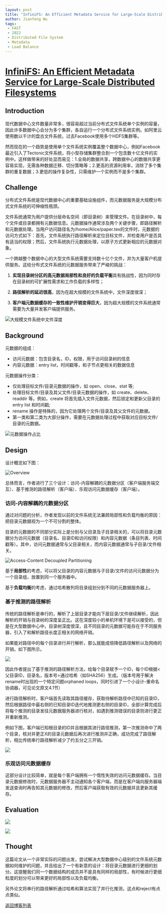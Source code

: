 ```yaml
---
layout: post
title: "InfiniFS: An Efficient Metadata Service for Large-Scale Distributed Filesystems"
author: Jianfeng Wu
tags:
 - FAST 
 - 2022
 - Distributed File System
 - Metadata
 - Load Balance
---
```

# [InfiniFS: An Efficient Metadata Service for Large-Scale Distributed Filesystems](https://www.usenix.org/system/files/fast22-lv.pdf)

## Introduction

现代数据中心文件数量非常多，很容易超过当前分布式文件系统单个实例的容量，因此许多数据中心会分为多个集群，各自运行一个分布式文件系统实例。如阿里云使用数以千计的盘古文件系统，过去Facebook使用多个HDFS集群等。

然而现在的一个趋势是使用单个文件系统实例覆盖整个数据中心，例如Facebook最近引入了Tectonic文件系统，将小型存储集群整合到一个包含数十亿文件的实例中。这样做带来的好处显而易见：1.全局的数据共享，跨数据中心的数据共享更容易实现，无需各种数据迁移、切分策略等；2.更高的资源利用率，消除了多个集群的重复数据；3.更低的操作复杂性，只需维护一个实例而不是多个集群。

## Challenge

分布式文件系统是现代数据中心的重要基础设施组件，而元数据服务是大规模分布式文件系统的可伸缩性瓶颈。

文件系统通常为用户提供分层命名空间（即目录树）来管理文件。在目录树中，每个文件或目录都拥有元数据信息。元数据操作通常涉及两个关键步骤，即路径解析和元数据处理。当用户访问路径名为/home/Alice/paper.tex的文件时，元数据的访问方式如下：首先，文件系统执行路径解析来定位目标文件，并检查用户是否具有适当的权限；然后，文件系统执行元数据处理，以原子方式更新相应的元数据对象。

一个跨越整个数据中心的大型文件系统需要支持数十亿个文件，并为大量客户机提供服务。这给分布式文件系统的元数据服务带来了严峻的挑战：

1. **实现目录树分区的高元数据局部性和良好的负载平衡**具有挑战性，因为同时存在目录树的可扩展性需求和工作负载的多样性；

2. **路径解析的延迟很高**，因为在超大规模的文件系统中，文件深度很深；

3. **客户端元数据缓存的一致性维护开销变得巨大**，因为超大规模的文件系统通常需要为大量并发客户端提供服务。

![大规模文件系统中文件深度](/images/2022-04-06-InfiniFS/figure1.png)

## Background

元数据的组成：
- 访问元数据：包含目录名，ID，权限，用于访问目录树的信息
- 内容元数据：entry list，时间戳等，和子节点更相关的数据信息
  
元数据操作分类：
- 仅处理目标文件/目录元数据的操作，如 open、close、stat 等;
- 处理目标文件/目录及其父文件/目录元数据的操作，如 create、delete、readdir 等。例如，create 将首先插入文件元数据，然后锁定和更新父目录的 entry list 和时间戳;
- rename 操作是特殊的，因为它处理两个文件/目录及其父文件的元数据。
- 第一类和第二类为大部分操作，需要在元数据处理过程中获取对应目标文件/目录的元数据。

![元数据操作占比](/images/2022-04-06-InfiniFS/table1.png)

## Design

设计概览如下图：

![Overview](/images/2022-04-06-InfiniFS/figure2.png)

总体而言，作者进行了三个设计：访问-内容解耦的元数据分区（客户端服务端交互）、基于推测的路径解析（客户端）、乐观访问元数据缓存（客户端）。

### 访问-内容解耦的元数据分区

通过对问题的分析，作者发现以前的文件系统无法兼顾局部性和负载均衡的原因：把目录元数据视为一个不可分割的整体。

目录的元数据的不同部分实际上是分别与父目录及子目录相关的，可以将目录元数据分为访问元数据（目录名、目录ID和访问权限）和内容元数据（条目列表、时间戳等）。其中，访问元数据通常与父目录相关，而内容元数据通常与子目录/文件相关。

![Access-Content Decoupled Partitioning](/images/2022-04-06-InfiniFS/figure3.png)

基于**局部性**的考虑，可以将父目录的内容元数据与子目录/文件的访问元数据分为一个目录组，放置到同一个服务器中。

基于**负载均衡**的考虑，通过哈希散列将目录组划分到不同的元数据服务器上。

### 基于推测的路径解析

传统的路径解析是串行的，解析了上层目录才能向下层目录/文件继续解析，因此解析的开销与目录树的深度呈正比。这在深度较小的单机环境下是可以接受的，但是在大型数据中心中，目录树深度很深，且不同目录的元数据可能存在于不同服务器，引入了和解析路径长度正相关的网络开销。

如果能对路径中的每个目录进行并行解析，那么就能成倍降低路径解析以及网络的开销，如下图所示。

![](/images/2022-04-06-InfiniFS/resolution_compare.png)

因此作者提出了基于推测的路径解析方法，给每个目录赋予一个ID，每个ID根据<父目录ID，目录名，版本号>通过哈希（如SHA256）生成。（版本号用于解决rename时出现的一个特定问题orphaned loops，同时引进了一个小设计-重命名协调器，可见论文原文4.1节）

进行路径解析时，客户端首先读取其路径缓存，获取待解析路径中已知的目录ID，然后根据路径中最右侧的已知目录ID迭代地推测更右侧的目录ID，全部计算完成后将每个推测的目录发往元数据服务器进行核对，如遇到推测错误的目录则进行更正并重新推测。

例如下图，客户端已知根目录的ID并且根据其进行路径推测，第一次推测命中了两个目录，核对并更正X的目录元数据后再次进行推测并正确，成功完成了路径解析，相比传统串行路径解析减少了约五分之三开销。

![](/images/2022-04-06-InfiniFS/resolution_example.png)

### 乐观访问元数据缓存

这部分设计比较简单，就是每个客户端拥有一个惰性失效的访问元数据缓存。当目录元数据修改时，元数据服务器不主动通知各个客户端，而是在客户端向服务器端发送查询时再告知其元数据的修改，然后客户端获取有效的元数据并且更新其缓存。

## Evaluation

![](/images/2022-04-06-InfiniFS/evaluation_scalability.png)

![](/images/2022-04-06-InfiniFS/evaluation_breakdown.png)

## Thought

这篇论文从一个非常实际的问题出发，尝试解决大型数据中心级别的文件系统元数据如何维护的问题，并且给出了一个有新意的设计：将目录元数据进行更细的划分。这提醒我们同一个数据结构的成员并不是具有同样的局部性，有时候进行更细粒度的划分可以带来更好的局部性以及负载均衡。

另外论文将串行的路径解析通过哈希和算法实现了并行化推测，这点和reject有点点类似。

[返回博客列表](https://haslab.org/blog/)